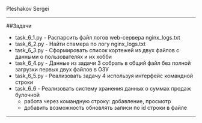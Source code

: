 Pleshakov Sergei
____
##Задачи

* task_6_1.py - Распарсить файл логов web-сервера nginx_logs.txt
* task_6_2.py - Найти спамера по логу nginx_logs.txt
* task_6_3.py - Сформировать список кортежей из двух файлов с данными о пользователях и их хобби 
* task_6_4.py - Данные из задачи 3 собрать в общий файл без полной загрузки первых двух файлов в ОЗУ
* task_6_5.py - Реализовать задачу 4 используя интерфейс командной строки
* task_6_6 - Реализовать систему хранения данных о суммах продаж булочной
  * работа через командную строку: добавление, просмотр
  * добавить возможность обновлять записи по id строки в файле
      
____